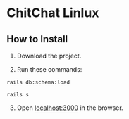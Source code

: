 # ChitChat Linlux

## How to Install
1. Download the project.

2. Run these commands:

```rails db:schema:load```

```rails s```

3. Open [localhost:3000](localhost:3000) in the browser.
